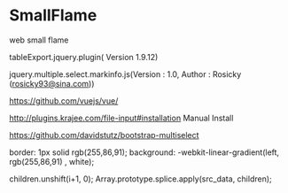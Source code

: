# SmallFlame
web small flame

 tableExport.jquery.plugin( Version 1.9.12)
 
 jquery.multiple.select.markinfo.js(Version :  1.0, Author  :  Rosicky (rosicky93@sina.com)) 

https://github.com/vuejs/vue/

http://plugins.krajee.com/file-input#installation 
Manual Install

https://github.com/davidstutz/bootstrap-multiselect

border: 1px solid rgb(255,86,91);
background: -webkit-linear-gradient(left, rgb(255,86,91) , white);

 children.unshift(i+1, 0);
 Array.prototype.splice.apply(src_data, children);

